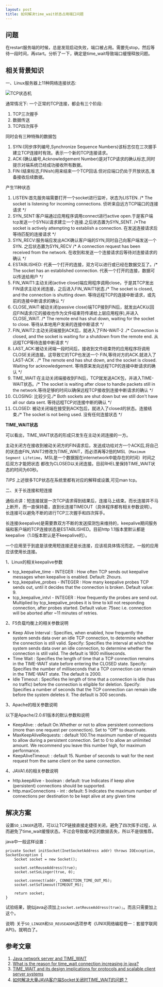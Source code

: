 ```yaml
---
layout: post
title: 如何解决time_wait状态占用端口问题
---
```



## 问题 

在restart服务端的时候，总是发现启动失败，端口被占用。需要先stop，然后等待一段时间，再start。分析了一下，确定是time_wait导致端口缓慢释放问题。

## 相关背景知识

一、Linux服务器上11种网络连接状态:

![TCP状态机](http://farm8.staticflickr.com/7302/10221890304_4b25a4fdb2.jpg)

通常情况下: 一个正常的TCP连接，都会有三个阶段:
 1. TCP三次握手
 2. 数据传送
 3. TCP四次挥手 

同时会有三种特殊的数据包
 1. SYN:(同步序列编号,Synchronize Sequence Numbers)该标志仅在三次握手建立TCP连接时有效。表示一个新的TCP连接请求。
 2. ACK:(确认编号,Acknowledgement Number)是对TCP请求的确认标志,同时提示对端系统已经成功接收所有数据。 
 3. FIN:(结束标志,FINish)用来结束一个TCP回话.但对应端口仍处于开放状态,准备接收后续数据。

产生11种状态
 1. LISTEN:首先服务端需要打开一个socket进行监听，状态为LISTEN. /* The socket is listening for incoming connections. 侦听来自远方TCP端口的连接请求 */
 2. SYN_SENT:客户端通过应用程序调用connect进行active open.于是客户端tcp发送一个SYN以请求建立一个连接.之后状态置为SYN_SENT. /*The socket is actively attempting to establish a connection. 在发送连接请求后等待匹配的连接请求 */
 3. SYN_RECV:服务端应发出ACK确认客户端的SYN,同时自己向客户端发送一个SYN. 之后状态置为SYN_RECV  /* A connection request has been received from the network. 在收到和发送一个连接请求后等待对连接请求的确认 */
 4. ESTABLISHED: 代表一个打开的连接，双方可以进行或已经在数据交互了。/* The socket has an established connection. 代表一个打开的连接，数据可以传送给用户 */
 5. FIN_WAIT1:主动关闭(active close)端应用程序调用close，于是其TCP发出FIN请求主动关闭连接，之后进入FIN_WAIT1状态./* The socket is closed, and the connection is shutting down. 等待远程TCP的连接中断请求，或先前的连接中断请求的确认 */
 6. CLOSE_WAIT:被动关闭(passive close)端TCP接到FIN后，就发出ACK以回应FIN请求(它的接收也作为文件结束符传递给上层应用程序),并进入CLOSE_WAIT. /* The remote end has shut down, waiting for the socket to close. 等待从本地用户发来的连接中断请求 */
 7. FIN_WAIT2:主动关闭端接到ACK后，就进入了FIN-WAIT-2 ./* Connection is closed, and the socket is waiting for a shutdown from the remote end. 从远程TCP等待连接中断请求 */
 8. LAST_ACK:被动关闭端一段时间后，接收到文件结束符的应用程序将调用CLOSE关闭连接。这导致它的TCP也发送一个 FIN,等待对方的ACK.就进入了LAST-ACK . /* The remote end has shut down, and the socket is closed. Waiting for acknowledgement. 等待原来发向远程TCP的连接中断请求的确认 */
 9. TIME_WAIT:在主动关闭端接收到FIN后，TCP就发送ACK包，并进入TIME-WAIT状态。/* The socket is waiting after close to handle packets still in the network.等待足够的时间以确保远程TCP接收到连接中断请求的确认 */
 10. CLOSING: 比较少见./* Both sockets are shut down but we still don't have all our data sent. 等待远程TCP对连接中断的确认 */
 11. CLOSED: 被动关闭端在接受到ACK包后，就进入了closed的状态。连接结束./* The socket is not being used. 没有任何连接状态 */

**TIME_WAIT状态**

可以看出，TIME_WAIT状态的形成只发生在主动关闭连接的一方。

主动关闭方在接收到被动关闭方的FIN请求后，发送成功给对方一个ACK后,将自己的状态由FIN_WAIT2修改为TIME_WAIT，而必须再等2倍的MSL（`Maximum Segment Lifetime`，MSL是一个数据报在internetwork中能存在的时间）时间之后双方才能把状态 都改为CLOSED以关闭连接。目前RHEL里保持TIME_WAIT状态的时间为60秒。

*TIPS* 上述很多TCP状态在系统里都有对应的解释或设置,可见man tcp。

 
二、关于长连接和短连接

通俗点讲：短连接就是一次TCP请求得到结果后，连接马上结束。而长连接并不马上断开，而一直保持着，直到长连接TIMEOUT（具体程序都有相关参数说明）。长连接可以避免不断的进行TCP三次握手和四次挥手。

长连接(keepalive)是需要靠双方不断的发送探测包来维持的，keepalive期间服务端和客户端的TCP连接状态是ESTABLISHED。目前http 1.1版本里默认都是keepalive（1.0版本默认是不keepalive的）。

一个应用至于到底是该使用短连接还是长连接，应该视具体情况而定。一般的应用应该使用长连接。

1、Linux的相关keepalive参数

* tcp_keepalive_time - INTEGER
:   How often TCP sends out keepalive messages when keepalive is enabled.
    Default: 2hours.
* tcp_keepalive_probes - INTEGER
:   How many keepalive probes TCP sends out, until it decides that the
    connection is broken. Default value: 9.
* tcp_keepalive_intvl - INTEGER
:   How frequently the probes are send out. Multiplied by
    tcp_keepalive_probes it is time to kill not responding connection,
    after probes started. Default value: 75sec i.e. connection
    will be aborted after ~11 minutes of retries.

2、F5负载均衡上的相关参数说明

* Keep Alive Interval
:   Specifies, when enabled, how frequently the system sends data over an idle TCP connection, to determine whether the connection is still valid.
    Specify: Specifies the interval at which the system sends data over an idle connection, to determine whether the connection is still valid. The default is 1800 milliseconds.
* Time Wait
:   Specifies the length of time that a TCP connection remains in the TIME-WAIT state before entering the CLOSED state.
    Specify: Specifies the number of milliseconds that a TCP connection can remain in the TIME-WAIT state. The default is 2000.
* Idle Timeout
:   Specifies the length of time that a connection is idle (has no traffic) before the connection is eligible for deletion.
    Specify: Specifies a number of seconds that the TCP connection can remain idle before the system deletes it. The default is 300 seconds.

3、Apache的相关参数说明

以下是Apache/2.0.61版本的默认参数和说明

* KeepAlive:
:   default On.Whether or not to allow persistent connections (more than one request per connection). Set to "Off" to deactivate.
* MaxKeepAliveRequests:
:   default 100.The maximum number of requests to allow
    during a persistent connection. Set to 0 to allow an unlimited amount.
    We recommend you leave this number high, for maximum performance.
* KeepAliveTimeout:
:   default 15. Number of seconds to wait for the next request from the same client on the same connection.

4、JAVA1.6的相关参数说明

* http.keepAlive - boolean
:   default: true 
    Indicates if keep alive (persistent) connections should be supported.
* http.maxConnections - int
:   default: 5
    Indicates the maximum number of connections per destination to be kept alive at any given time

## 解决方案

设置`SO_LINGER`选项，可以让TCP链接直接走捷径关闭，避免了四次挥手过程，从而避免了time_wait缓慢状态。不过会导致缓冲区的数据丢失，所以不是很推荐。

java中一般这样设置：

    private Socket initSocket(InetSocketAddress addr) throws IOException, SocketException {
        Socket socket = new Socket();
        
        socket.setReuseAddress(true);
        socket.setSoLinger(true, 0);

        socket.connect(addr, CONNECTION_TIME_OUT_MS);
        socket.setSoTimeout(TIMEOUT_MS);    
        
        return socket;
    }

试验结果，貌似java必须加上`socket.setReuseAddress(true);`。而且只需要加上这个。

说明: 关于`SO_LINGER`和`SO_REUSEADDR`选项参考《UNIX网络编程卷一：套接字联网API》。就明白了。

## 参考文章

1. [Java network server and TIME_WAIT](http://stackoverflow.com/questions/922951/java-network-server-and-time-wait)
2. [What is the reason for time_wait connection increasing in java?](http://stackoverflow.com/questions/10726049/what-is-the-reason-for-time-wait-connection-increasing-in-java)
3. [TIME_WAIT and its design implications for protocols and scalable client server systems](http://www.serverframework.com/asynchronousevents/2011/01/time-wait-and-its-design-implications-for-protocols-and-scalable-servers.html)
4. [如何解决大量JAVA客户端Socket关闭时TIME_WAIT的问题？](http://www.zhihu.com/question/20129467)